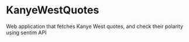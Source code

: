 # KanyeWestQuotes
Web application that fetches Kanye West quotes, and check their polarity using sentim API
